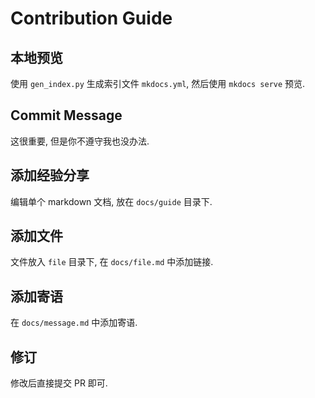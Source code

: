 # Contribution Guide

## 本地预览

使用 `gen_index.py` 生成索引文件 `mkdocs.yml`, 然后使用 `mkdocs serve` 预览.

## Commit Message

这很重要, 但是你不遵守我也没办法.

## 添加经验分享

编辑单个 markdown 文档, 放在 `docs/guide` 目录下.

## 添加文件

文件放入 `file` 目录下, 在 `docs/file.md` 中添加链接. 

## 添加寄语

在 `docs/message.md` 中添加寄语.

## 修订

修改后直接提交 PR 即可.
